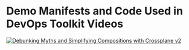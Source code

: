 # Demo Manifests and Code Used in DevOps Toolkit Videos

[![Debunking Myths and Simplifying Compositions with Crossplane v2](https://img.youtube.com/vi//0.jpg)](https://youtu.be/)
